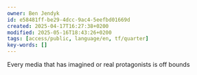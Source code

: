 ```yaml
---
owner: Ben Jendyk
id: e58481ff-be29-4dcc-9ac4-5eefbd01669d
created: 2025-04-17T16:27:38+0200
modified: 2025-05-16T18:43:26+0200
tags: [access/public, language/en, tf/quarter]
key-words: []
---
```


Every media that has imagined or real protagonists is off bounds 
